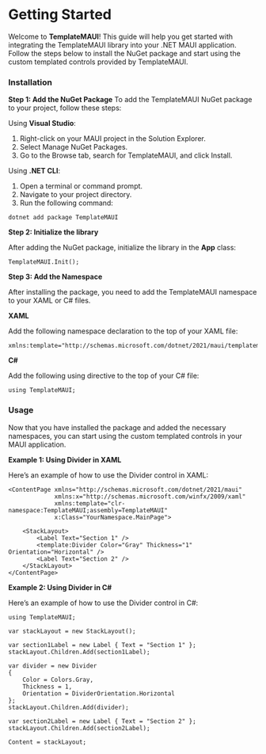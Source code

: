 # Getting Started

Welcome to **TemplateMAUI**! This guide will help you get started with integrating the TemplateMAUI library into your .NET MAUI application. Follow the steps below to install the NuGet package and start using the custom templated controls provided by TemplateMAUI.

### Installation

**Step 1: Add the NuGet Package**
To add the TemplateMAUI NuGet package to your project, follow these steps:

Using **Visual Studio**:
1. Right-click on your MAUI project in the Solution Explorer.
2. Select Manage NuGet Packages.
3. Go to the Browse tab, search for TemplateMAUI, and click Install.

Using **.NET CLI**:

1. Open a terminal or command prompt.
2. Navigate to your project directory.
3. Run the following command:

```
dotnet add package TemplateMAUI
```

**Step 2: Initialize the library**

After adding the NuGet package, initialize the library in the **App** class:

```
TemplateMAUI.Init();
``` 

**Step 3: Add the Namespace**

After installing the package, you need to add the TemplateMAUI namespace to your XAML or C# files.

**XAML**

Add the following namespace declaration to the top of your XAML file:

```
xmlns:template="http://schemas.microsoft.com/dotnet/2021/maui/templatemaui"
```

**C#**

Add the following using directive to the top of your C# file:

```
using TemplateMAUI;
```


### Usage

Now that you have installed the package and added the necessary namespaces, you can start using the custom templated controls in your MAUI application.

**Example 1: Using Divider in XAML**

Here’s an example of how to use the Divider control in XAML:

```
<ContentPage xmlns="http://schemas.microsoft.com/dotnet/2021/maui"
             xmlns:x="http://schemas.microsoft.com/winfx/2009/xaml"
             xmlns:template="clr-namespace:TemplateMAUI;assembly=TemplateMAUI"
             x:Class="YourNamespace.MainPage">

    <StackLayout>
        <Label Text="Section 1" />
        <template:Divider Color="Gray" Thickness="1" Orientation="Horizontal" />
        <Label Text="Section 2" />
    </StackLayout>
</ContentPage>
```

**Example 2: Using Divider in C#**

Here’s an example of how to use the Divider control in C#:

```
using TemplateMAUI;

var stackLayout = new StackLayout();

var section1Label = new Label { Text = "Section 1" };
stackLayout.Children.Add(section1Label);

var divider = new Divider
{
    Color = Colors.Gray,
    Thickness = 1,
    Orientation = DividerOrientation.Horizontal
};
stackLayout.Children.Add(divider);

var section2Label = new Label { Text = "Section 2" };
stackLayout.Children.Add(section2Label);

Content = stackLayout;
```
